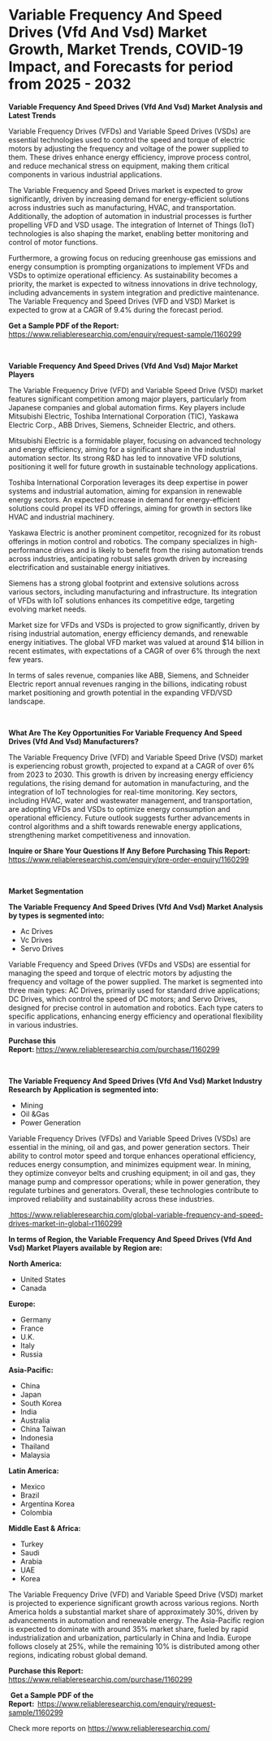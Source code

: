 <p><h1>Variable Frequency And Speed Drives (Vfd And Vsd) Market Growth, Market Trends, COVID-19 Impact, and Forecasts for period from 2025 - 2032</h1></p><p><strong>Variable Frequency And Speed Drives (Vfd And Vsd) Market Analysis and Latest Trends</strong></p>
<p><p>Variable Frequency Drives (VFDs) and Variable Speed Drives (VSDs) are essential technologies used to control the speed and torque of electric motors by adjusting the frequency and voltage of the power supplied to them. These drives enhance energy efficiency, improve process control, and reduce mechanical stress on equipment, making them critical components in various industrial applications.</p><p>The Variable Frequency and Speed Drives market is expected to grow significantly, driven by increasing demand for energy-efficient solutions across industries such as manufacturing, HVAC, and transportation. Additionally, the adoption of automation in industrial processes is further propelling VFD and VSD usage. The integration of Internet of Things (IoT) technologies is also shaping the market, enabling better monitoring and control of motor functions.</p><p>Furthermore, a growing focus on reducing greenhouse gas emissions and energy consumption is prompting organizations to implement VFDs and VSDs to optimize operational efficiency. As sustainability becomes a priority, the market is expected to witness innovations in drive technology, including advancements in system integration and predictive maintenance. The Variable Frequency and Speed Drives (VFD and VSD) Market is expected to grow at a CAGR of 9.4% during the forecast period.</p></p>
<p><strong>Get a Sample PDF of the Report:&nbsp;</strong> <a href="https://www.reliableresearchiq.com/enquiry/request-sample/1160299?utm_campaign=1129&utm_medium=2&utm_source=Github&utm_content=ia&utm_term=24022025&utm_id=variable-frequency-and-speed-drives-vfd-and-vsd">https://www.reliableresearchiq.com/enquiry/request-sample/1160299</a></p>
<p>&nbsp;</p>
<p><strong>Variable Frequency And Speed Drives (Vfd And Vsd) Major Market Players</strong></p>
<p><p>The Variable Frequency Drive (VFD) and Variable Speed Drive (VSD) market features significant competition among major players, particularly from Japanese companies and global automation firms. Key players include Mitsubishi Electric, Toshiba International Corporation (TIC), Yaskawa Electric Corp., ABB Drives, Siemens, Schneider Electric, and others.</p><p>Mitsubishi Electric is a formidable player, focusing on advanced technology and energy efficiency, aiming for a significant share in the industrial automation sector. Its strong R&D has led to innovative VFD solutions, positioning it well for future growth in sustainable technology applications.</p><p>Toshiba International Corporation leverages its deep expertise in power systems and industrial automation, aiming for expansion in renewable energy sectors. An expected increase in demand for energy-efficient solutions could propel its VFD offerings, aiming for growth in sectors like HVAC and industrial machinery.</p><p>Yaskawa Electric is another prominent competitor, recognized for its robust offerings in motion control and robotics. The company specializes in high-performance drives and is likely to benefit from the rising automation trends across industries, anticipating robust sales growth driven by increasing electrification and sustainable energy initiatives.</p><p>Siemens has a strong global footprint and extensive solutions across various sectors, including manufacturing and infrastructure. Its integration of VFDs with IoT solutions enhances its competitive edge, targeting evolving market needs.</p><p>Market size for VFDs and VSDs is projected to grow significantly, driven by rising industrial automation, energy efficiency demands, and renewable energy initiatives. The global VFD market was valued at around $14 billion in recent estimates, with expectations of a CAGR of over 6% through the next few years.</p><p>In terms of sales revenue, companies like ABB, Siemens, and Schneider Electric report annual revenues ranging in the billions, indicating robust market positioning and growth potential in the expanding VFD/VSD landscape.</p></p>
<p>&nbsp;</p>
<p><strong>What Are The Key Opportunities For Variable Frequency And Speed Drives (Vfd And Vsd) Manufacturers?</strong></p>
<p><p>The Variable Frequency Drive (VFD) and Variable Speed Drive (VSD) market is experiencing robust growth, projected to expand at a CAGR of over 6% from 2023 to 2030. This growth is driven by increasing energy efficiency regulations, the rising demand for automation in manufacturing, and the integration of IoT technologies for real-time monitoring. Key sectors, including HVAC, water and wastewater management, and transportation, are adopting VFDs and VSDs to optimize energy consumption and operational efficiency. Future outlook suggests further advancements in control algorithms and a shift towards renewable energy applications, strengthening market competitiveness and innovation.</p></p>
<p><strong>Inquire or Share Your Questions If Any Before Purchasing This Report:</strong> <a href="https://www.reliableresearchiq.com/enquiry/pre-order-enquiry/1160299?utm_campaign=1129&utm_medium=2&utm_source=Github&utm_content=ia&utm_term=24022025&utm_id=variable-frequency-and-speed-drives-vfd-and-vsd">https://www.reliableresearchiq.com/enquiry/pre-order-enquiry/1160299</a></p>
<p>&nbsp;</p>
<p><strong>Market Segmentation</strong></p>
<p><strong>The Variable Frequency And Speed Drives (Vfd And Vsd) Market Analysis by types is segmented into:</strong></p>
<p><ul><li>Ac Drives</li><li>Vc Drives</li><li>Servo Drives</li></ul></p>
<p><p>Variable Frequency and Speed Drives (VFDs and VSDs) are essential for managing the speed and torque of electric motors by adjusting the frequency and voltage of the power supplied. The market is segmented into three main types: AC Drives, primarily used for standard drive applications; DC Drives, which control the speed of DC motors; and Servo Drives, designed for precise control in automation and robotics. Each type caters to specific applications, enhancing energy efficiency and operational flexibility in various industries.</p></p>
<p><strong>Purchase this Report:&nbsp;</strong><a href="https://www.reliableresearchiq.com/purchase/1160299?utm_campaign=1129&utm_medium=2&utm_source=Github&utm_content=ia&utm_term=24022025&utm_id=variable-frequency-and-speed-drives-vfd-and-vsd">https://www.reliableresearchiq.com/purchase/1160299</a></p>
<p>&nbsp;</p>
<p><strong>The Variable Frequency And Speed Drives (Vfd And Vsd) Market Industry Research by Application is segmented into:</strong></p>
<p><ul><li>Mining</li><li>Oil &Gas</li><li>Power Generation</li></ul></p>
<p><p>Variable Frequency Drives (VFDs) and Variable Speed Drives (VSDs) are essential in the mining, oil and gas, and power generation sectors. Their ability to control motor speed and torque enhances operational efficiency, reduces energy consumption, and minimizes equipment wear. In mining, they optimize conveyor belts and crushing equipment; in oil and gas, they manage pump and compressor operations; while in power generation, they regulate turbines and generators. Overall, these technologies contribute to improved reliability and sustainability across these industries.</p></p>
<p><a href="https://www.reliableresearchiq.com/global-variable-frequency-and-speed-drives-market-in-global-r1160299?utm_campaign=1129&utm_medium=2&utm_source=Github&utm_content=ia&utm_term=24022025&utm_id=variable-frequency-and-speed-drives-vfd-and-vsd">&nbsp;https://www.reliableresearchiq.com/global-variable-frequency-and-speed-drives-market-in-global-r1160299</a></p>
<p><strong>In terms of Region, the Variable Frequency And Speed Drives (Vfd And Vsd) Market Players available by Region are:</strong></p>
<p>
    <p> <strong> North America: </strong>
        <ul>
            <li>United States</li>
            <li>Canada</li>
        </ul>
        </p> 
    <p> <strong> Europe: </strong>
        <ul>
            <li>Germany</li>
            <li>France</li>
            <li>U.K.</li>
            <li>Italy</li>
            <li>Russia</li>
        </ul>
        </p> 
    <p> <strong> Asia-Pacific: </strong>
        <ul>
            <li>China</li>
            <li>Japan</li>
            <li>South Korea</li>
            <li>India</li>
            <li>Australia</li>
            <li>China Taiwan</li>
            <li>Indonesia</li>
            <li>Thailand</li>
            <li>Malaysia</li>
        </ul>
        </p> 
    <p> <strong> Latin America: </strong>
        <ul>
            <li>Mexico</li>
            <li>Brazil</li>
            <li>Argentina Korea</li>
            <li>Colombia</li>
        </ul>
        </p> 
    <p> <strong> Middle East & Africa: </strong>
        <ul>
            <li>Turkey</li>
            <li>Saudi</li>
            <li>Arabia</li>
            <li>UAE</li>
            <li>Korea</li>
        </ul>
    </p>
    </p>
<p><p>The Variable Frequency Drive (VFD) and Variable Speed Drive (VSD) market is projected to experience significant growth across various regions. North America holds a substantial market share of approximately 30%, driven by advancements in automation and renewable energy. The Asia-Pacific region is expected to dominate with around 35% market share, fueled by rapid industrialization and urbanization, particularly in China and India. Europe follows closely at 25%, while the remaining 10% is distributed among other regions, indicating robust global demand.</p></p>
<p><strong>Purchase this Report: </strong><a href="https://www.reliableresearchiq.com/purchase/1160299?utm_campaign=1129&utm_medium=2&utm_source=Github&utm_content=ia&utm_term=24022025&utm_id=variable-frequency-and-speed-drives-vfd-and-vsd">https://www.reliableresearchiq.com/purchase/1160299</a></p>
<p>&nbsp;<strong>Get a Sample PDF of the Report:&nbsp;&nbsp;</strong><a href="https://www.reliableresearchiq.com/enquiry/request-sample/1160299?utm_campaign=1129&utm_medium=2&utm_source=Github&utm_content=ia&utm_term=24022025&utm_id=variable-frequency-and-speed-drives-vfd-and-vsd">https://www.reliableresearchiq.com/enquiry/request-sample/1160299</a></p>
<p><strong></strong></p>
<p>Check more reports on <a href="https://www.reliableresearchiq.com/?utm_campaign=1129&utm_medium=2&utm_source=Github&utm_content=ia&utm_term=24022025&utm_id=variable-frequency-and-speed-drives-vfd-and-vsd">https://www.reliableresearchiq.com/</a></p>